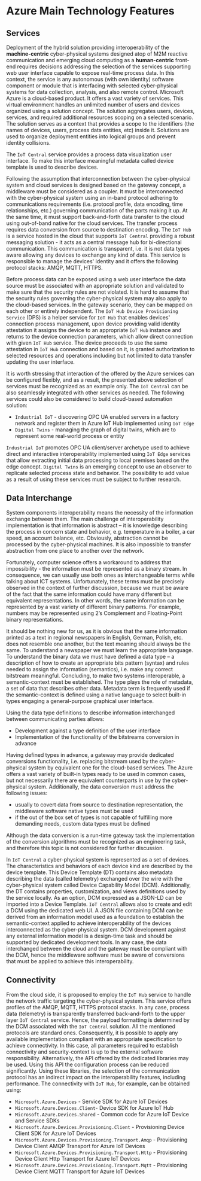 # Azure Main Technology Features

## Services

Deployment of the hybrid solution providing interoperability of the **machine-centric** cyber-physical systems designed atop of M2M reactive communication and emerging cloud computing as a **human-centric** front-end requires decisions addressing the selection of the services supporting web user interface capable to expose real-time process data. In this context, the service is any autonomous (with own identity) software component or module that is interfacing with selected cyber-physical systems for data collection, analysis, and also remote control.  Microsoft Azure is a cloud-based product. It offers a vast variety of services. This virtual environment handles an unlimited number of users and devices organized using a solution concept. The solution aggregates users, devices, services, and required additional resources scoping on a selected scenario. The solution serves as a context that provides a scope to the identifiers (the names of devices, users, process data entities, etc) inside it. Solutions are used to organize deployment entities into logical groups and prevent identity collisions.

The `IoT Central` service provides a process data visualization user interface. To make this interface meaningful metadata called device template is used to describe devices.

Following the assumption that interconnection between the cyber-physical system and cloud services is designed based on the gateway concept, a middleware must be considered as a coupler. It must be interconnected with the cyber-physical system using an in-band protocol adhering to communications requirements (i.e. protocol profile, data encoding, time relationships, etc.) governing communication of the parts making it up. At the same time, it must support back-and-forth data transfer to the cloud using out-of-band native for the cloud services. The transfer process requires data conversion from source to destination encoding. The `IoT Hub` is a service hosted in the cloud that supports `IoT Central` providing a robust messaging solution - it acts as a central message hub for bi-directional communication. This communication is transparent, i.e. it is not data types aware allowing any devices to exchange any kind of data. This service is responsible to manage the devices' identity and it offers the following protocol stacks: AMQP, MQTT, HTTPS.

Before process data can be exposed using a web user interface the data source must be associated with an appropriate solution and validated to make sure that the security rules are not violated. It is hard to assume that the security rules governing the cyber-physical system may also apply to the cloud-based services. In the gateway scenario, they can be mapped on each other or entirely independent. The `IoT Hub Device Provisioning Service` (DPS) is a helper service for `IoT Hub` that enables devices' connection process management, upon device providing valid identity attestation it assigns the device to an appropriate `IoT Hub` instance and returns to the device connection parameters, which allow direct connection with given `IoT Hub` service. The device proceeds to use the same attestation in `IoT Hub` connection and based on it, is granted authorization to selected resources and operations including but not limited to data transfer updating the user interface.

It is worth stressing that interaction of the offered by the Azure services can be configured flexibly, and as a result, the presented above selection of services must be recognized as an example only. The `IoT Central` can be also seamlessly integrated with other services as needed. The following services could also be considered to build cloud-based automation solution:

- `Industrial IoT` - discovering OPC UA enabled servers in a factory network and register them in Azure IoT Hub implemented using `IoT Edge`
- `Digital Twins` - managing the graph of digital twins, which are to represent some real-world process or entity

`Industrial IoT` promotes OPC UA client/server archetype used to achieve direct and interactive interoperability implemented using `IoT Edge` services that allow extracting initial data processing to local premises based on the edge concept. `Digital Twins` is an emerging concept to use an observer to replicate selected process state and behavior. The possibility to add value as a result of using these services must be subject to further research.

## Data Interchange

System components interoperability means the necessity of the information exchange between them. The main challenge of interoperability implementation is that information is abstract – it is knowledge describing the process in concern state and behavior, e.g. temperature in a boiler, a car speed, an account balance, etc. Obviously, abstraction cannot be processed by the cyber-physical machines. It is also impossible to transfer abstraction from one place to another over the network.

Fortunately, computer science offers a workaround to address that impossibility - the information must be represented as a binary stream. In consequence, we can usually use both ones as interchangeable terms while talking about ICT systems. Unfortunately, these terms must be precisely observed in the context of further discussion, because we must be aware of the fact that the same information could have many different but equivalent representations. In other words, the same information can be represented by a vast variety of different binary patterns. For example, numbers may be represented using 2’s Complement and  Floating-Point binary representations.

It should be nothing new for us, as it is obvious that the same information printed as a text in regional newspapers in English, German, Polish, etc. does not resemble one another, but the text meaning should always be the same. To understand a newspaper we must learn the appropriate language. To understand the binary data we must have defined a data type – a description of how to create an appropriate bits pattern (syntax) and rules needed to assign the information (semantics), i.e. make any correct bitstream meaningful. Concluding, to make two systems interoperable, a semantic-context must be established. The type plays the role of metadata, a set of data that describes other data. Metadata term is frequently used if the semantic-context is defined using a native language to select built-in types engaging a general-purpose graphical user interface.

Using the data type definitions to describe information interchanged between communicating parties allows:

- Development against a type definition of the user interface
- Implementation of the functionality of the bitstreams  conversion in advance

Having defined types in advance, a gateway may provide dedicated conversions functionality, i.e. replacing bitstream used by the cyber-physical system by equivalent one for the cloud-based services. The Azure offers a vast variety of built-in types ready to be used in common cases, but not necessarily there are equivalent counterparts in use by the cyber-physical system. Additionally, the data conversion must address the following issues:

- usually to covert data from source to destination representation, the middleware software native types must be used
- if the out of the box set of types is not capable of fulfilling more demanding needs, custom data types must be defined

Although the data conversion is a run-time gateway task the implementation of the conversion algorithms must be recognized as an engineering task, and therefore this topic is not considered for further discussion.

In `IoT Central` a cyber-physical system is represented as a set of devices. The characteristics and behaviors of each device kind are described by the device template. This Device Template (DT) contains also metadata describing the data (called telemetry) exchanged over the wire with the cyber-physical system called Device Capability Model (DCM). Additionally, the DT contains properties, customization, and views definitions used by the service locally. As an option, DCM expressed as a JSON-LD can be imported into a Device Template. `IoT Central` allows also to create and edit a DCM  using the dedicated web UI. A JSON file containing DCM can be derived from an information model used as a foundation to establish the semantic-context applied to achieve interoperability of the devices interconnected as the cyber-physical system. DCM development against any external information model is a design-time task and should be supported by dedicated development tools. In any case, the data interchanged between the cloud and the gateway must be compliant with the DCM, hence the middleware software must be aware of conversions that must be applied to achieve this interoperability.

## Connectivity

From the cloud side, it is proposed to employ the `IoT Hub` service to handle the network traffic targeting the cyber-physical system. This service offers profiles of the AMQP, MQTT, HTTPS protocol stacks. In any case, process data (telemetry) is transparently transferred back-and-forth to the upper layer `IoT Central` service. Hence, the payload formatting is determined by the DCM associated with the `IoT Central` solution. All the mentioned protocols are standard ones. Consequently, it is possible to apply any available implementation compliant with an appropriate specification to achieve connectivity. In this case, all parameters required to establish connectivity and security-context is up to the external software responsibility. Alternatively, the API offered by the dedicated libraries may be used. Using this API the configuration process can be reduced significantly. Using these libraries, the selection of the communication protocol has an indirect impact on the interoperability features, including performance. The connectivity with `IoT Hub`, for example, can be obtained using:

- `Microsoft.Azure.Devices` - Service SDK for Azure IoT Devices
- `Microsoft.Azure.Devices.Client`- Device SDK for Azure IoT Hub
- `Microsoft.Azure.Devices.Shared` - Common code for Azure IoT Device and Service SDKs
- `Microsoft.Azure.Devices.Provisioning.Client` - Provisioning Device Client SDK for Azure IoT Devices
- `Microsoft.Azure.Devices.Provisioning.Transport.Amqp` - Provisioning Device Client AMQP Transport for Azure IoT Devices
- `Microsoft.Azure.Devices.Provisioning.Transport.Http` - Provisioning Device Client Http Transport for Azure IoT Devices
- `Microsoft.Azure.Devices.Provisioning.Transport.Mqtt` - Provisioning Device Client MQTT Transport for Azure IoT Devices
